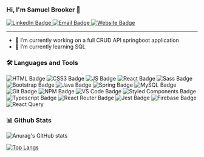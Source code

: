 ### Hi, I'm Samuel Brooker 👋
<div id="socialBadges">
  <a href="https://www.linkedin.com/in/samuel-w-brooker/">
    <img src="https://img.shields.io/badge/LinkedIn-1a1b27?style=for-the-badge&logo=linkedin&logoColor=38bdae" alt="LinkedIn Badge"/>
  </a>
  <a href="mailto:samuel@samuel-b.dev">
    <img src="https://img.shields.io/badge/Email-1a1b27?style=for-the-badge&logo=gmail&logoColor=38bdae" alt="Email Badge"/>
  <a/>
  <a href="https://samuel-b.dev/">
    <img src="https://img.shields.io/badge/Website-1a1b27?style=for-the-badge&logo=icloud&logoColor=38bdae" alt="Website Badge"/>
  </a>
</div>

<hr>

- 🔭 I’m currently working on a full CRUD API springboot application
- 🌱 I’m currently learning SQL 


### :hammer_and_wrench: Languages and Tools 
<div id="socialBadges">
  <img src="https://img.shields.io/badge/HTML-1a1b27?style=for-the-badge&logo=html5&logoColor=E34F26" alt="HTML Badge"/>
  <img src="https://img.shields.io/badge/CSS-1a1b27?style=for-the-badge&logo=css3&logoColor=1572B6" alt="CSS3 Badge"/>
  <img src="https://img.shields.io/badge/Javascript-1a1b27?style=for-the-badge&logo=javascript&logoColor=F7DF1E" alt="JS Badge"/>
  <img src="https://img.shields.io/badge/React-1a1b27?style=for-the-badge&logo=react&logoColor=61DAFB" alt="React Badge"/>
  <img src="https://img.shields.io/badge/Sass-1a1b27?style=for-the-badge&logo=sass&logoColor=CC6699" alt="Sass Badge"/>
  <img src="https://img.shields.io/badge/Bootstrap-1a1b27?style=for-the-badge&logo=bootstrap&logoColor=7952B3" alt="Bootstrap Badge"/>
  <img src="https://img.shields.io/badge/Java-1a1b27?style=for-the-badge&logo=java&logoColor=007396" alt="Java Badge"/>
  <img src="https://img.shields.io/badge/Spring-1a1b27?style=for-the-badge&logo=spring&logoColor=6DB33F" alt="Spring Badge"/>
  <img src="https://img.shields.io/badge/MySQL-1a1b27?style=for-the-badge&logo=mysql&logoColor=4479A1" alt="MySQL Badge"/>
  <img src="https://img.shields.io/badge/Git-1a1b27?style=for-the-badge&logo=git&logoColor=F05032" alt="Git Badge"/>
  <img src="https://img.shields.io/badge/Npm-1a1b27?style=for-the-badge&logo=npm&logoColor=CB3837" alt="NPM Badge"/>
  <img src="https://img.shields.io/badge/VS Code-1a1b27?style=for-the-badge&logo=visualstudiocode&logoColor=007ACC" alt="VS Code Badge"/>
  <img src="https://img.shields.io/badge/Styled Components-1a1b27?style=for-the-badge&logo=styled-components&logoColor=DB7093" alt="Styled Components Badge"/>
  <img src="https://img.shields.io/badge/Typescript-1a1b27?style=for-the-badge&logo=typescript&logoColor=3178C6" alt="Typescript Badge"/>
  <img src="https://img.shields.io/badge/React Router-1a1b27?style=for-the-badge&logo=reactrouter&logoColor=CA4245" alt="React Router Badge"/>
  <img src="https://img.shields.io/badge/Jest-1a1b27?style=for-the-badge&logo=jest&logoColor=C21325" alt="Jest Badge"/>
  <img src="https://img.shields.io/badge/Firebase-1a1b27?style=for-the-badge&logo=firebase&logoColor=FFCA28" alt="Firebase Badge"/>
   <img src="https://img.shields.io/badge/React Query-1a1b27?style=for-the-badge&logo=reactquery&logoColor=FF4154" alt="React Query"/>
  
</div>

### :bar_chart: Github Stats

![Anurag's GitHub stats](https://github-readme-stats.vercel.app/api?username=samuel-b&show_icons=true&theme=tokyonight)

[![Top Langs](https://github-readme-stats.vercel.app/api/top-langs/?username=samuel-b&layout=compact&theme=tokyonight&card_width=445)](https://github.com/samuel-b/github-readme-stats)  
